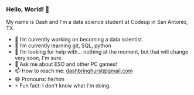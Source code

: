 ### Hello, World! 👋

My name is Dash and I'm a data science student at Codeup in San Antonio, TX.

- 🔭 I’m currently working on becoming a data scientist.
- 🌱 I’m currently learning git, SQL, python
- 🤔 I’m looking for help with... nothing at the moment, but that will change very soon, I'm sure.
- 💬 Ask me about ESO and other PC games!
- 📫 How to reach me: dashbringhurst@gmail.com
- 😄 Pronouns: he/him
- ⚡ Fun fact: I don't know what I'm doing. 
